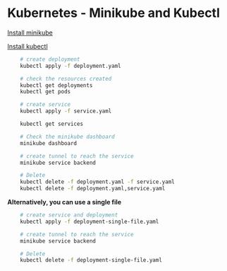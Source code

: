 # Kubernetes - Minikube and Kubectl

[Install minikube](https://minikube.sigs.k8s.io/docs/start/?arch=%2Flinux%2Fx86-64%2Fstable%2Fbinary+download)

[Install kubectl](https://kubernetes.io/docs/tasks/tools/)

```sh
    # create deployment
    kubectl apply -f deployment.yaml

    # check the resources created
    kubectl get deployments
    kubectl get pods

    # create service
    kubectl apply -f service.yaml

    kubectl get services

    # Check the minikube dashboard
    minikube dashboard

    # create tunnel to reach the service
    minikube service backend

    # Delete
    kubectl delete -f deployment.yaml -f service.yaml
    kubectl delete -f deployment.yaml,service.yaml
```

**Alternatively, you can use a single file**

```sh
    # create service and deployment
    kubectl apply -f deployment-single-file.yaml

    # create tunnel to reach the service
    minikube service backend

    # Delete
    kubectl delete -f deployment-single-file.yaml
```

